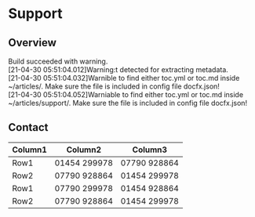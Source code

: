# Support

## Overview

Build succeeded with warning.  
[21-04-30 05:51:04.012]Warning:t detected for extracting metadata.  
[21-04-30 05:51:04.032]Warnible to find either toc.yml or toc.md inside ~/articles/. Make sure the file is included in config file docfx.json!  
[21-04-30 05:51:04.052]Warniable to find either toc.yml or toc.md inside ~/articles/support/. Make sure the file is included in config file docfx.json!

## Contact

|Column1  |Column2  |Column3  |
|---------|---------|---------|
|Row1     | 01454 299978 | 07790 928864 |
|Row2     | 07790 928864 | 01454 299978 |
|Row1     | 07790 299978 | 01454 928864 |
|Row2     | 07790 928864 | 01454 299978 |
